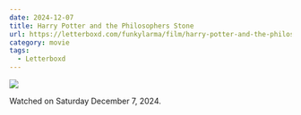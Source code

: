 ```yaml
---
date: 2024-12-07
title: Harry Potter and the Philosophers Stone
url: https://letterboxd.com/funkylarma/film/harry-potter-and-the-philosophers-stone/
category: movie
tags:
  - Letterboxd
---
```


![](https://a.ltrbxd.com/resized/sm/upload/5t/cj/6w/6e/harrypotter2-0-600-0-900-crop.jpg?v=0053b4ed93)

Watched on Saturday December 7, 2024.
